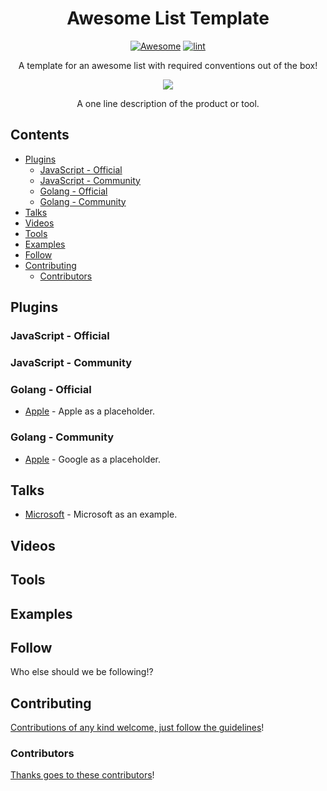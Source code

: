 <div align="center">

<!-- title -->

# Awesome List Template <!-- omit from toc -->

[![Awesome](https://awesome.re/badge.svg)](https://awesome.re) [![lint](https://github.com/xavidop/awesome-firebase-genkit/actions/workflows/lint.yaml/badge.svg)](https://github.com/xavidop/awesome-firebase-genkit/actions/workflows/lint.yaml)

<!-- subtitle -->

A template for an awesome list with required conventions out of the box!

<!-- image -->

<a href="" target="_blank" rel="noopener noreferrer">
  <img src="https://raw.githubusercontent.com/xavidop/awesome-firebase-genkit/assets/header.png" />
</a>

<!-- description -->

A one line description of the product or tool.

</div>

<!-- TOC -->

## Contents <!-- omit from toc -->
- [Plugins](#plugins)
  - [JavaScript - Official](#javascript---official)
  - [JavaScript - Community](#javascript---community)
  - [Golang - Official](#golang---official)
  - [Golang - Community](#golang---community)
- [Talks](#talks)
- [Videos](#videos)
- [Tools](#tools)
- [Examples](#examples)
- [Follow](#follow)
- [Contributing](#contributing)
  - [Contributors](#contributors)

<!-- CONTENT -->

## Plugins

### JavaScript - Official

### JavaScript - Community

### Golang - Official

- [Apple](https://apple.com) - Apple as a placeholder.

### Golang - Community

- [Apple](https://google.com) - Google as a placeholder.

## Talks

- [Microsoft](https://www.microsoft.com/) - Microsoft as an example.

## Videos

## Tools

## Examples

<!-- END CONTENT -->

## Follow

<!-- list people worth following on social sites (Twitter, LinkedIn, GitHub, YouTube etc.) -->

Who else should we be following!?


## Contributing

[Contributions of any kind welcome, just follow the guidelines](contributing.md)!

### Contributors

[Thanks goes to these contributors](https://github.com/xavidop/awesome-firebase-genkit/graphs/contributors)!
